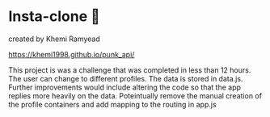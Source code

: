 # Insta-clone 🍻
created by Khemi Ramyead

https://khemi1998.github.io/punk_api/

This project is was a challenge that was completed in less than 12 hours. The user can change to different profiles. The data is stored in data.js.
Further improvements would include altering the code so that the app replies more heavily on the data. Poteintually remove the manual creation of the profile containers and add mapping to the routing in app.js
